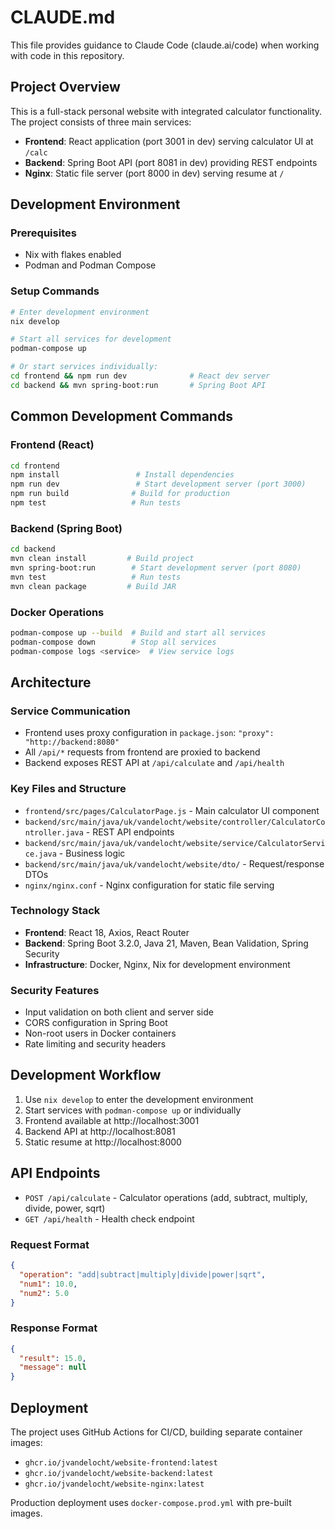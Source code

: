 # CLAUDE.md

This file provides guidance to Claude Code (claude.ai/code) when working with code in this repository.

## Project Overview

This is a full-stack personal website with integrated calculator functionality. The project consists of three main services:
- **Frontend**: React application (port 3001 in dev) serving calculator UI at `/calc`
- **Backend**: Spring Boot API (port 8081 in dev) providing REST endpoints
- **Nginx**: Static file server (port 8000 in dev) serving resume at `/`

## Development Environment

### Prerequisites
- Nix with flakes enabled
- Podman and Podman Compose

### Setup Commands
```bash
# Enter development environment
nix develop

# Start all services for development
podman-compose up

# Or start services individually:
cd frontend && npm run dev              # React dev server
cd backend && mvn spring-boot:run       # Spring Boot API
```

## Common Development Commands

### Frontend (React)
```bash
cd frontend
npm install                 # Install dependencies
npm run dev                 # Start development server (port 3000)
npm run build              # Build for production
npm test                   # Run tests
```

### Backend (Spring Boot)
```bash
cd backend
mvn clean install         # Build project
mvn spring-boot:run        # Start development server (port 8080)
mvn test                   # Run tests
mvn clean package         # Build JAR
```

### Docker Operations
```bash
podman-compose up --build  # Build and start all services
podman-compose down        # Stop all services
podman-compose logs <service>  # View service logs
```

## Architecture

### Service Communication
- Frontend uses proxy configuration in `package.json`: `"proxy": "http://backend:8080"`
- All `/api/*` requests from frontend are proxied to backend
- Backend exposes REST API at `/api/calculate` and `/api/health`

### Key Files and Structure
- `frontend/src/pages/CalculatorPage.js` - Main calculator UI component
- `backend/src/main/java/uk/vandelocht/website/controller/CalculatorController.java` - REST API endpoints
- `backend/src/main/java/uk/vandelocht/website/service/CalculatorService.java` - Business logic
- `backend/src/main/java/uk/vandelocht/website/dto/` - Request/response DTOs
- `nginx/nginx.conf` - Nginx configuration for static file serving

### Technology Stack
- **Frontend**: React 18, Axios, React Router
- **Backend**: Spring Boot 3.2.0, Java 21, Maven, Bean Validation, Spring Security
- **Infrastructure**: Docker, Nginx, Nix for development environment

### Security Features
- Input validation on both client and server side
- CORS configuration in Spring Boot
- Non-root users in Docker containers
- Rate limiting and security headers

## Development Workflow

1. Use `nix develop` to enter the development environment
2. Start services with `podman-compose up` or individually
3. Frontend available at http://localhost:3001
4. Backend API at http://localhost:8081
5. Static resume at http://localhost:8000

## API Endpoints

- `POST /api/calculate` - Calculator operations (add, subtract, multiply, divide, power, sqrt)
- `GET /api/health` - Health check endpoint

### Request Format
```json
{
  "operation": "add|subtract|multiply|divide|power|sqrt",
  "num1": 10.0,
  "num2": 5.0
}
```

### Response Format
```json
{
  "result": 15.0,
  "message": null
}
```

## Deployment

The project uses GitHub Actions for CI/CD, building separate container images:
- `ghcr.io/jvandelocht/website-frontend:latest`
- `ghcr.io/jvandelocht/website-backend:latest`
- `ghcr.io/jvandelocht/website-nginx:latest`

Production deployment uses `docker-compose.prod.yml` with pre-built images.